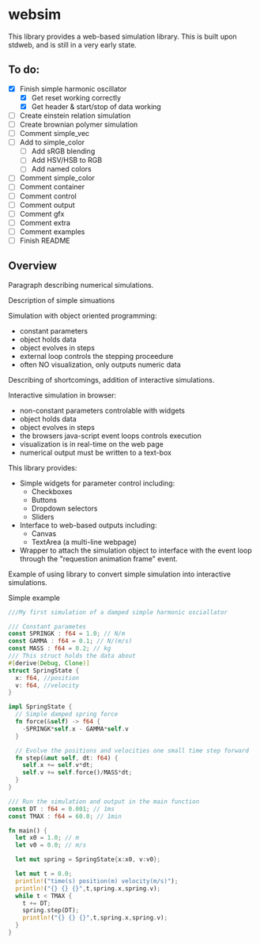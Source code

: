 websim
======

This library provides a web-based simulation library. This is built upon stdweb, and is still in a very early state.

To do:
------
- [x] Finish simple harmonic oscillator
  - [x] Get reset working correctly
  - [x] Get header & start/stop of data working
- [ ] Create einstein relation simulation
- [ ] Create brownian polymer simulation
- [ ] Comment simple_vec
- [ ] Add to simple_color
  - [ ] Add sRGB blending
  - [ ] Add HSV/HSB to RGB
  - [ ] Add named colors
- [ ] Comment simple_color
- [ ] Comment container
- [ ] Comment control
- [ ] Comment output
- [ ] Comment gfx
- [ ] Comment extra
- [ ] Comment examples
- [ ] Finish README

Overview
--------
Paragraph describing numerical simulations.

Description of simple simuations

Simulation with object oriented programming:
* constant parameters
* object holds data
* object evolves in steps
* external loop controls the stepping proceedure
* often NO visualization, only outputs numeric data

Describing of shortcomings, addition of interactive simulations.

Interactive simulation in browser:
* non-constant parameters controlable with widgets
* object holds data
* object evolves in steps
* the browsers java-script event loops controls execution
* visualization is in real-time on the web page
* numerical output must be written to a text-box

This library provides:
* Simple widgets for parameter control including:
  - Checkboxes
  - Buttons
  - Dropdown selectors
  - Sliders
* Interface to web-based outputs including:
  - Canvas
  - TextArea (a multi-line webpage)
* Wrapper to attach the simulation object to interface 
  with the event loop through the "requestion animation 
  frame" event.

Example of using library to convert simple simulation into interactive simulations.

Simple example
```rust
///My first simulation of a damped simple harmonic osciallator

/// Constant parametes
const SPRINGK : f64 = 1.0; // N/m
const GAMMA : f64 = 0.1; // N/(m/s)
const MASS : f64 = 0.2; // kg
/// This struct holds the data about 
#[derive(Debug, Clone)]
struct SpringState {
  x: f64, //position
  v: f64, //velocity
}

impl SpringState {
  // Simple damped spring force
  fn force(&self) -> f64 {
    -SPRINGK*self.x - GAMMA*self.v
  }

  // Evolve the positions and velocities one small time step forward
  fn step(&mut self, dt: f64) {
    self.x += self.v*dt;
    self.v += self.force()/MASS*dt;
  }
}

/// Run the simulation and output in the main function
const DT : f64 = 0.001; // 1ms
const TMAX : f64 = 60.0; // 1min

fn main() {
  let x0 = 1.0; // m
  let v0 = 0.0; // m/s

  let mut spring = SpringState{x:x0, v:v0};

  let mut t = 0.0;
  println!("time(s) position(m) velocity(m/s)");
  println!("{} {} {}",t,spring.x,spring.v);
  while t < TMAX {
    t += DT;
    spring.step(DT);
    println!("{} {} {}",t,spring.x,spring.v);
  } 
}
```
